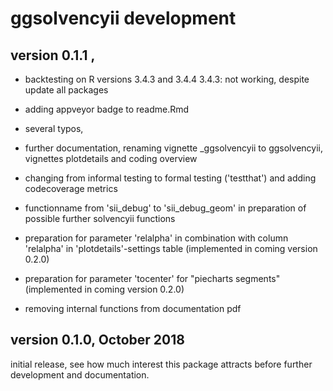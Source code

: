 
# ggsolvencyii development


## version 0.1.1      , 

- backtesting on R versions 3.4.3 and 3.4.4
  3.4.3: not working, despite update all packages 

- adding appveyor badge to readme.Rmd 

- several typos,

- further documentation, renaming vignette _ggsolvencyii to ggsolvencyii, vignettes plotdetails and coding overview

- changing from informal testing to formal testing ('testthat') and adding codecoverage metrics

- functionname from 'sii_debug' to 'sii_debug_geom' in preparation of possible further solvencyii functions

- preparation for parameter 'relalpha' in combination with column 'relalpha' in 'plotdetails'-settings table (implemented in coming version 0.2.0)

- preparation for parameter 'tocenter' for "piecharts segments" (implemented in coming version 0.2.0)

- removing internal functions from documentation pdf



## version 0.1.0, October 2018

initial release, see how much interest this package attracts before further development and documentation.


